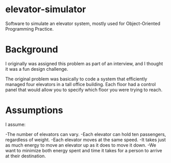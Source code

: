 # elevator-simulator
Software to simulate an elevator system, mostly used for Object-Oriented Programming Practice.

# Background
I originally was assigned this problem as part of an interview, and I thought it was a fun design challenge.

The original problem was basically to code a system that efficiently managed four elevators in a tall office building. Each floor had a control panel that would allow you to specify which floor you were trying to reach.

# Assumptions
I assume:

-The number of elevators can vary.
-Each elevator can hold ten passengers, regardless of weight.
-Each elevator moves at the same speed.
-It takes just as much energy to move an elevator up as it does to move it down.
-We want to minimize both energy spent and time it takes for a person to arrive at their destination.
